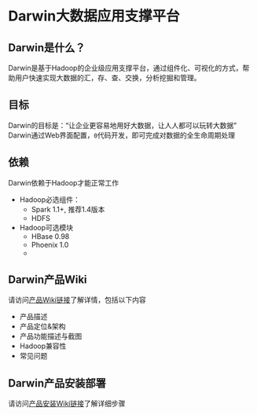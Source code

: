# Darwin大数据应用支撑平台
## Darwin是什么？
Darwin是基于Hadoop的企业级应用支撑平台，通过组件化、可视化的方式，帮助用户快速实现大数据的汇，存、查、交换，分析挖掘和管理。

## 目标
Darwin的目标是：“让企业更容易地用好大数据，让人人都可以玩转大数据”<br>
Darwin通过Web界面配置，`0`代码开发，即可完成对数据的全生命周期处理

## 依赖
Darwin依赖于Hadoop才能正常工作<br>
  * Hadoop必选组件：
    * Spark 1.1+, 推荐1.4版本
    * HDFS
  * Hadoop可选模块
    * HBase 0.98
    * Phoenix 1.0
    * 

## Darwin产品Wiki
请访问[产品Wiki链接](https://github.com/9zdata-darwin/Darwin/wiki)了解详情，包括以下内容
  * 产品描述
  * 产品定位&架构
  * 产品功能描述与截图
  * Hadoop兼容性
  * 常见问题

## Darwin产品安装部署
  请访问[产品安装Wiki链接](https://github.com/9zdata-darwin/Darwin/wiki)了解详细步骤
  
